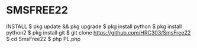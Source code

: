 # SMSFREE22
INSTALL
$ pkg update && pkg upgrade
$ pkg install python
$ pkg install python2
$ pkg install git
$ git clone https://github.com/HRC303/SmsFree22
$ cd SmsFree22
$ php PL.php
